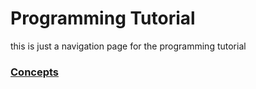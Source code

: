 # Programming Tutorial
this is just a navigation page for the programming tutorial

### [Concepts](00_concepts/)
